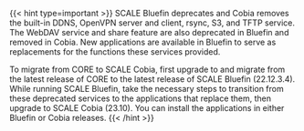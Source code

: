 ---
---

{{< hint type=important >}}
SCALE Bluefin deprecates and Cobia removes the built-in DDNS, OpenVPN server and client, rsync, S3, and TFTP service. 
The WebDAV service and share feature are also deprecated in Bluefin and removed in Cobia. 
New applications are available in Bluefin to serve as replacements for the functions these services provided.

To migrate from CORE to SCALE Cobia, first upgrade to and migrate from the latest release of CORE  to the latest release of SCALE Bluefin (22.12.3.4).  
While running SCALE Bluefin, take the necessary steps to transition from these deprecated services to the applications that replace them, then upgrade to SCALE Cobia (23.10). 
You can install the applications in either Bluefin or Cobia releases.
{{< /hint >}}